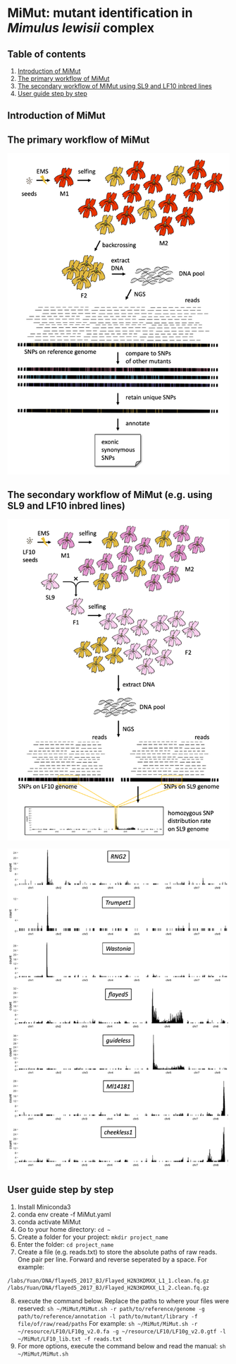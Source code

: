 # MiMut: mutant identification in *Mimulus lewisii* complex

## Table of contents

1. [Introduction of MiMut](https://github.com/qslin/MiMut/blob/main/README.md#introduction-of-MiMut)
2. [The primary workflow of MiMut](https://github.com/qslin/MiMut/blob/main/README.md#the-primary-workflow-of-mimut)
3. [The secondary workflow of MiMut using SL9 and LF10 inbred lines](https://github.com/qslin/MiMut/blob/main/README.md#the-secondary-workflow-of-mimut-using-sl9-and-lf10-inbred-lines)
4. [User guide step by step](https://github.com/qslin/MiMut/blob/main/README.md#user-guide-step-by-step)

## Introduction of MiMut

## The primary workflow of MiMut

![Figure_1](https://github.com/qslin/MiMut/blob/main/figures/Figure1.png?raw=true)

## The secondary workflow of MiMut (e.g. using SL9 and LF10 inbred lines)

![Figure_2](https://github.com/qslin/MiMut/blob/main/figures/Figure2.png?raw=true)

![Figure_3](https://github.com/qslin/MiMut/blob/main/figures/Figure3.png?raw=true)

## User guide step by step

1. Install Miniconda3 
2. conda env create -f MiMut.yaml
3. conda activate MiMut
4. Go to your home directory:
`cd ~`
5. Create a folder for your project:
`mkdir project_name`
6. Enter the folder:
`cd project_name`
7. Create a file (e.g. reads.txt) to store the absolute paths of raw reads. One pair per line. Forward and reverse seperated by a space. For example:
```
/labs/Yuan/DNA/flayed5_2017_BJ/Flayed_H2N3KDMXX_L1_1.clean.fq.gz /labs/Yuan/DNA/flayed5_2017_BJ/Flayed_H2N3KDMXX_L1_2.clean.fq.gz
```
8. execute the command below. Replace the paths to where your files were reserved:
`sh ~/MiMut/MiMut.sh -r path/to/reference/genome -g path/to/reference/annotation -l path/to/mutant/library -f file/of/raw/read/paths`
For example: 
`sh ~/MiMut/MiMut.sh -r ~/resource/LF10/LF10g_v2.0.fa -g ~/resource/LF10/LF10g_v2.0.gtf -l ~/MiMut/LF10_lib.txt -f reads.txt`
9. For more options, execute the command below and read the manual:
`sh ~/MiMut/MiMut.sh`


